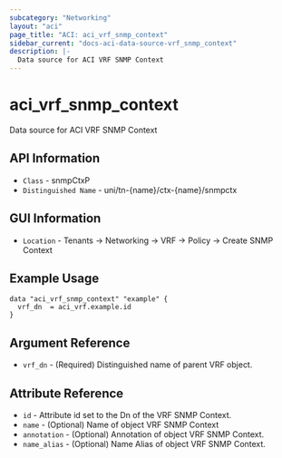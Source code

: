 ```yaml
---
subcategory: "Networking"
layout: "aci"
page_title: "ACI: aci_vrf_snmp_context"
sidebar_current: "docs-aci-data-source-vrf_snmp_context"
description: |-
  Data source for ACI VRF SNMP Context
---
```


# aci_vrf_snmp_context #
Data source for ACI VRF SNMP Context


## API Information ##
* `Class` - snmpCtxP
* `Distinguished Name` - uni/tn-{name}/ctx-{name}/snmpctx

## GUI Information ##
* `Location` - Tenants -> Networking -> VRF -> Policy -> Create SNMP Context



## Example Usage ##
```hcl
data "aci_vrf_snmp_context" "example" {
  vrf_dn  = aci_vrf.example.id
}
```

## Argument Reference ##
* `vrf_dn` - (Required) Distinguished name of parent VRF object.

## Attribute Reference ##
* `id` - Attribute id set to the Dn of the VRF SNMP Context.
* `name` - (Optional) Name of object VRF SNMP Context
* `annotation` - (Optional) Annotation of object VRF SNMP Context.
* `name_alias` - (Optional) Name Alias of object VRF SNMP Context.
